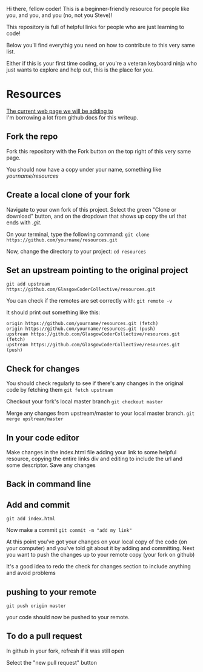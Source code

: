 Hi there, fellow coder! This is a beginner-friendly resource for people like you, and you, and you (no, not you Steve)!

This repository is full of helpful links for people who are just learning to code! 

Below you'll find everythig you need on how to contribute to this very same list. 

Either if this is your first time coding, or you're a veteran keyboard ninja who just wants to explore and help out, this is the place for you.

# Resources

[The current web page we will be adding to](https://glasgowcodercollective.github.io/resources/)  
I'm borrowing a lot from github docs for this writeup.

## Fork the repo

Fork this repository with the Fork button on the top right of this very same page.

You should now have a copy under your name, something like <i>yourname/resources</i>

## Create a local clone of your fork

Navigate to your own fork of this project.
Select the green "Clone or download" button, and on the dropdown that shows up copy the url that ends with <i>.git</i>.

On your terminal, type the following command:
`git clone https://github.com/yourname/resources.git`

Now, change the directory to your project:
`cd resources`

## Set an upstream pointing to the original project

`git add upstream https://github.com/GlasgowCoderCollective/resources.git`

You can check if the remotes are set correctly with:
`git remote -v`

It should print out something like this:

```output
origin https://github.com/yourname/resources.git (fetch)
origin https://github.com/yourname/resources.git (push)
upstream https://github.com/GlasgowCoderCollective/resources.git (fetch)
upstream https://github.com/GlasgowCoderCollective/resources.git (push)
```

## Check for changes

You should check regularly to see if there's any changes in the original code by fetching them
`git fetch upstream`

Checkout your fork's local master branch
`git checkout master`

Merge any changes from upstream/master to your local master branch.
`git merge upstream/master`

## In your code editor

Make changes in the index.html file adding your link to some helpful resource, copying the entire links div and editing to include the url and some descriptor.
Save any changes

## Back in command line

## Add and commit

`git add index.html`

Now make a commit
`git commit -m "add my link"`

At this point you've got your changes on your local copy of the code (on your computer) and you've told git about it by adding and committing.
Next you want to push the changes up to your remote copy (your fork on github)

It's a good idea to redo the check for changes section to include anything and avoid problems

## pushing to your remote

`git push origin master`

your code should now be pushed to your remote.

## To do a pull request

In github in your fork, refresh if it was still open

Select the "new pull request" button
